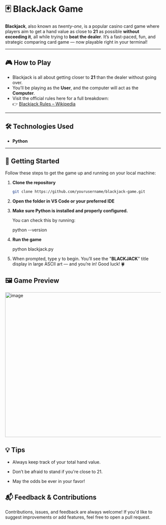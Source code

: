 # 🃏 BlackJack Game

**Blackjack**, also known as *twenty-one*, is a popular casino card game where players aim to get a hand value as close to **21** as possible **without exceeding it**, all while trying to **beat the dealer**. It’s a fast-paced, fun, and strategic comparing card game — now playable right in your terminal!

---

## 🎮 How to Play

- Blackjack is all about getting closer to **21** than the dealer without going over.
- You’ll be playing as the **User**, and the computer will act as the **Computer**.
- Visit the official rules here for a full breakdown:  
  👉 [Blackjack Rules – Wikipedia](https://en.wikipedia.org/wiki/Blackjack#Rules_of_play_at_casinos)

---

## 🛠️ Technologies Used

- **Python**  

---

## 🚀 Getting Started

Follow these steps to get the game up and running on your local machine:

1. **Clone the repository**

   ```bash
   git clone https://github.com/yourusername/blackjack-game.git
   
   
2. **Open the folder in VS Code or your preferred IDE**
   

3. **Make sure Python is installed and properly configured.**
   
    You can check this by running:
    
    python --version


4. **Run the game**


    python blackjack.py


5. When prompted, type y to begin. You’ll see the "**BLACKJACK**" title display in large ASCII art — and you’re in!
Good luck! 🍀


## 🖼️ Game Preview

<img width="1811" height="468" alt="image" src="https://github.com/user-attachments/assets/14387bb1-ee60-4d78-bda4-fa51fe9d7400" />



## 💡 Tips

- Always keep track of your total hand value.

- Don’t be afraid to stand if you're close to 21.

- May the odds be ever in your favor!


## 📬 Feedback & Contributions

Contributions, issues, and feedback are always welcome!
If you'd like to suggest improvements or add features, feel free to open a pull request.



